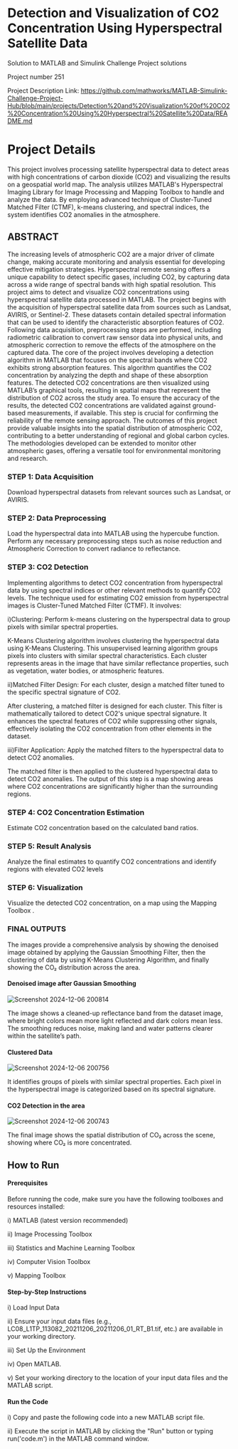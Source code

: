 # Detection and Visualization of CO2 Concentration Using Hyperspectral Satellite Data
Solution to MATLAB and Simulink Challenge Project solutions

Project number 251

Project Description Link: https://github.com/mathworks/MATLAB-Simulink-Challenge-Project-Hub/blob/main/projects/Detection%20and%20Visualization%20of%20CO2%20Concentration%20Using%20Hyperspectral%20Satellite%20Data/README.md
# Project Details
This project involves processing satellite hyperspectral data to detect areas with high concentrations of carbon dioxide (CO2) and visualizing the results on a geospatial world map. The analysis utilizes MATLAB's Hyperspectral Imaging Library for Image Processing and Mapping Toolbox to handle and analyze the data. By employing advanced technique of Cluster-Tuned Matched Filter (CTMF), k-means clustering, and spectral indices, the system identifies CO2 anomalies in the atmosphere.

## ABSTRACT

The increasing levels of atmospheric CO2 are a major driver of climate change, making accurate monitoring and analysis essential for developing effective mitigation strategies. Hyperspectral remote sensing offers a unique capability to detect specific gases, including CO2, by capturing data across a wide range of spectral bands with high spatial resolution. This project aims to detect and visualize CO2 concentrations using hyperspectral satellite data processed in MATLAB. The project begins with the acquisition of hyperspectral satellite data from sources such as Landsat, AVIRIS, or Sentinel-2. These datasets contain detailed spectral information that can be used to identify the characteristic absorption features of CO2. Following data acquisition, preprocessing steps are performed, including radiometric calibration to convert raw sensor data into physical units, and atmospheric correction to remove the effects of the atmosphere on the captured data. The core of the project involves developing a detection algorithm in MATLAB that focuses on the spectral bands where CO2 exhibits strong absorption features. This algorithm quantifies the CO2 concentration by analyzing the depth and shape of these absorption features. The detected CO2 concentrations are then visualized using MATLAB’s graphical tools, resulting in spatial maps that represent the distribution of CO2 across the study area. To ensure the accuracy of the results, the detected CO2 concentrations are validated against ground-based measurements, if available. This step is crucial for confirming the reliability of the remote sensing approach. The outcomes of this project provide valuable insights into the spatial distribution of atmospheric CO2, contributing to a better understanding of regional and global carbon cycles. The methodologies developed can be extended to monitor other atmospheric gases, offering a versatile tool for environmental monitoring and research.

### STEP 1: Data Acquisition
Download hyperspectral datasets from relevant sources such as Landsat, or AVIRIS.

### STEP 2: Data Preprocessing
Load the hyperspectral data into MATLAB using the hypercube function. Perform any necessary preprocessing steps such as noise reduction and Atmospheric Correction to convert radiance to reflectance.

### STEP 3: CO2 Detection
Implementing algorithms to detect CO2 concentration from hyperspectral data by using spectral indices or other relevant methods to quantify CO2 levels. The technique used for estimating CO2 emission from hyperspectral images is Cluster-Tuned Matched Filter (CTMF). It involves: 

i)Clustering: Perform k-means clustering on the hyperspectral data to group pixels with similar spectral properties.

K-Means Clustering algorithm involves clustering the hyperspectral data using K-Means Clustering. This unsupervised learning algorithm groups pixels into clusters with similar spectral characteristics. Each cluster represents areas in the image that have similar reflectance properties, such as vegetation, water bodies, or atmospheric features.

ii)Matched Filter Design: For each cluster, design a matched filter tuned to the specific spectral signature of CO2. 

After clustering, a matched filter is designed for each cluster. This filter is mathematically tailored to detect CO2's unique spectral signature. It enhances the spectral features of CO2 while suppressing other signals, effectively isolating the CO2 concentration from other elements in the dataset.

iii)Filter Application: Apply the matched filters to the hyperspectral data to detect CO2 anomalies.

The matched filter is then applied to the clustered hyperspectral data to detect CO2 anomalies. The output of this step is a map showing areas where CO2 concentrations are significantly higher than the surrounding regions.

### STEP 4: CO2 Concentration Estimation
Estimate CO2 concentration based on the calculated band ratios.

### STEP 5: Result Analysis
Analyze the final estimates to quantify CO2 concentrations and identify regions with elevated CO2 levels

### STEP 6: Visualization
Visualize the detected CO2 concentration, on a map using the Mapping Toolbox .

### FINAL OUTPUTS

The images provide a comprehensive analysis by showing the denoised image obtained by applying the Gaussian Smoothing Filter, then the clustering of data by using K-Means Clustering Algorithm, and finally showing the CO₂ distribution across the area.

#### Denoised image after Gaussian Smoothing

![Screenshot 2024-12-06 200814](https://github.com/user-attachments/assets/d95981b2-7a69-4cfb-a13a-3f3a48b59486)

The image shows a cleaned-up reflectance band from the dataset image, where bright colors mean more light reflected and dark colors mean less. The smoothing reduces noise, making land and water patterns clearer within the satellite’s path.

#### Clustered Data 

![Screenshot 2024-12-06 200756](https://github.com/user-attachments/assets/7ce22865-2f38-40ed-a8c2-1c29671f9427)

It identifies groups of pixels with similar spectral properties. Each pixel in the hyperspectral image is categorized based on its spectral signature.


#### CO2 Detection in the area

![Screenshot 2024-12-06 200743](https://github.com/user-attachments/assets/ea77ce1c-d397-4ccc-aa21-21eba490b5ee)

The final image shows the spatial distribution of CO₂ across the scene, showing where CO₂ is more concentrated.

## How to Run

#### Prerequisites
Before running the code, make sure you have the following toolboxes and resources installed:

i) MATLAB (latest version recommended)

ii) Image Processing Toolbox

iii) Statistics and Machine Learning Toolbox

iv) Computer Vision Toolbox

v) Mapping Toolbox

#### Step-by-Step Instructions

i) Load Input Data

ii) Ensure your input data files (e.g., LC08_L1TP_113082_20211206_20211206_01_RT_B1.tif, etc.) are available in your working directory.

iii) Set Up the Environment

iv) Open MATLAB.

v) Set your working directory to the location of your input data files and the MATLAB script.

#### Run the Code

i) Copy and paste the following code into a new MATLAB script file.

ii) Execute the script in MATLAB by clicking the "Run" button or typing run('code.m') in the MATLAB command window.
